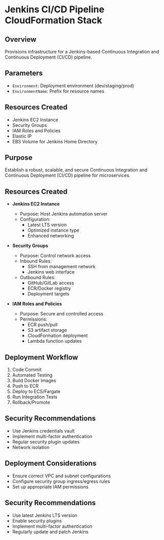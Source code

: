# Jenkins CI/CD Pipeline CloudFormation Stack

## Overview
Provisions infrastructure for a Jenkins-based Continuous Integration and Continuous Deployment (CI/CD) pipeline.

## Parameters
- `Environment`: Deployment environment (dev/staging/prod)
- `EnvironmentName`: Prefix for resource names

## Resources Created
- Jenkins EC2 Instance
- Security Groups
- IAM Roles and Policies
- Elastic IP
- EBS Volume for Jenkins Home Directory

## Purpose
Establish a robust, scalable, and secure Continuous Integration and Continuous Deployment (CI/CD) pipeline for microservices.

## Resources Created
- **Jenkins EC2 Instance**
  - Purpose: Host Jenkins automation server
  - Configuration:
    - Latest LTS version
    - Optimized instance type
    - Enhanced networking

- **Security Groups**
  - Purpose: Control network access
  - Inbound Rules:
    - SSH from management network
    - Jenkins web interface
  - Outbound Rules:
    - GitHub/GitLab access
    - ECR/Docker registry
    - Deployment targets

- **IAM Roles and Policies**
  - Purpose: Secure and controlled access
  - Permissions:
    - ECR push/pull
    - S3 artifact storage
    - CloudFormation deployment
    - Lambda function updates

## Deployment Workflow
1. Code Commit
2. Automated Testing
3. Build Docker Images
4. Push to ECR
5. Deploy to ECS/Fargate
6. Run Integration Tests
7. Rollback/Promote

## Security Recommendations
- Use Jenkins credentials vault
- Implement multi-factor authentication
- Regular security plugin updates
- Network isolation

## Deployment Considerations
- Ensure correct VPC and subnet configurations
- Configure security group ingress/egress rules
- Set up appropriate IAM permissions

## Security Recommendations
- Use latest Jenkins LTS version
- Enable security plugins
- Implement multi-factor authentication
- Regularly update and patch Jenkins